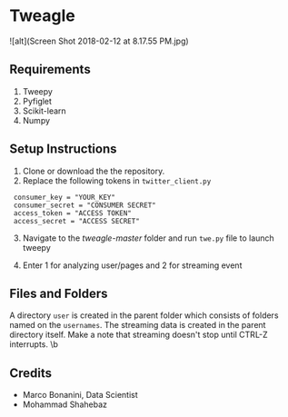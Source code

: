 # Tweagle
 
 ![alt](Screen Shot 2018-02-12 at 8.17.55 PM.jpg)
 
## Requirements
1. Tweepy
2. Pyfiglet
3. Scikit-learn
3. Numpy

## Setup Instructions

1. Clone or download the the repository.
2. Replace the following tokens in `twitter_client.py`
```
 consumer_key = "YOUR_KEY"
 consumer_secret = "CONSUMER SECRET"
 access_token = "ACCESS TOKEN"
 access_secret = "ACCESS SECRET"
 ```
 3. Navigate to the *tweagle-master* folder and run `twe.py` file to launch tweepy

 4. Enter 1 for analyzing user/pages and 2 for streaming event
 
 
 
 
 ## Files and Folders
 A directory `user` is created in the parent folder which consists of folders named on the `usernames`. The streaming data is created in the parent directory itself. Make a note that streaming doesn't stop until CTRL-Z interrupts. \b
 
 
 
 
## Credits
 - Marco Bonanini, Data Scientist
 - Mohammad Shahebaz
